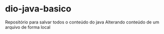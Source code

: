 # dio-java-basico
Repositório para salvar todos o conteúdo do java
Alterando conteúdo de um arquivo de forma local 

